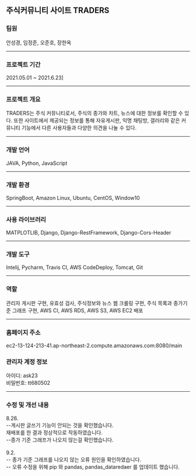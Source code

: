 <h2>주식커뮤니티 사이트 TRADERS </h2>
<h3>팀원</h3>
안성경, 임정준, 오준호, 장한옥<br>
<hr>
<h3>프로젝트 기간</h3>
2021.05.01 ~ 2021.6.23]<br>
<hr>
<h3>프로젝트 개요</h3>
TRADERS는 주식 커뮤니티로서, 주식의 종가와 차트, 뉴스에 대한 정보를 확인할 수 있다. 
또한 사이트에서 제공되는 정보를 통해 자유게시판, 익명 채팅방, 갤러리와 같은 커뮤니티 기능에서 다른 사용자들과 다양한 의견을 나눌 수 있다.
<hr>
<h3>개발 언어</h3>
JAVA, Python, JavaScript<br>
<hr>
<h3>개발 환경</h3>
SpringBoot, Amazon Linux, Ubuntu, CentOS, Window10 <br>
<hr>
<h3>사용 라이브러리</h3> 
  MATPLOTLIB, Django, Django-RestFramework, Django-Cors-Header<br>
<hr>
<h3>개발 도구</h3>
Intelij, Pycharm, Travis CI, AWS CodeDeploy, Tomcat, Git<br>
<hr>
<h3>역할</h3>
관리자 게시판 구현, 유효성 검사, 주식정보와 뉴스 웹 크롤링 구현, 주식 목록과 종가기준 그래프 구현, AWS CI, AWS RDS, AWS S3, AWS EC2 배포<br>
<hr>
<h3>홈페이지 주소</h3>
ec2-13-124-213-41.ap-northeast-2.compute.amazonaws.com:8080/main 
<br>
<h3>관리자 계정 정보</h3>
아이디: ask23<br>
비밀번호: tt680502

<hr>
<h3>수정 및 개선 내용</h3>
8.26. <br>
--게시판 글쓰기 기능이 안되는 것을 확인했습니다.<br>
재배포를 한 결과 정상적으로 작동하였습니다. <br>
--종가 기준 그래프가 나오지 않는걸 확인했습니다. <br>
<br>
9.2. <br>
-- 종가 기준 그래프를 나오지 않는 오류 원인을 확인하였습니다.<br>  
-- 오류 수정을 위해 pip 와 pandas, pandas_dataredaer 를 업데이트 했습니다.



